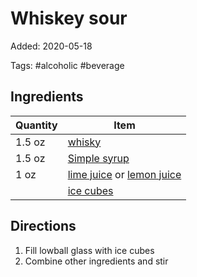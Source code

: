 # Whiskey sour

Added: 2020-05-18

Tags: #alcoholic #beverage

## Ingredients

| Quantity | Item                                                                                           |
| -------- | ---------------------------------------------------------------------------------------------- |
| 1.5 oz   | [whisky](../Ingredients/whiskey.md)                                                            |
| 1.5 oz   | [Simple syrup](simple-syrup.md)                                                                |
| 1 oz     | [lime juice](../Ingredients/lime%20juice.md) or [lemon juice](../Ingredients/lemon%20juice.md) |
|          | [ice cubes](../Ingredients/ice.md)                                                             |

## Directions

1. Fill lowball glass with ice cubes
2. Combine other ingredients and stir
